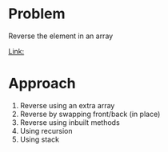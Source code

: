 
# Problem

Reverse the element in an array

[Link:](https://www.geeksforgeeks.org/program-to-reverse-an-array/)

# Approach
1. Reverse using an extra array
2. Reverse by swapping front/back (in place)
3. Reverse using inbuilt methods
4. Using recursion
5. Using stack
